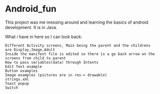 # Android_fun

This project was me messing around and learning the basics of android development. It is in Java.

What i have in here so I can look back:

    Different Activity screens, Main being the parent and the childrens are Display,Image,Adult
    Inside the manifest file is edited so there is a go back arrow on the screens from child to parent
    How to pass variables(data) through Intents
    Edit Text example
    Button examples
    Image examples (pictures are in res-> drawable)
    strings.xml
    Toast popup
    Switch



